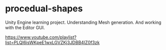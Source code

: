 # procedual-shapes
Unity Engine learning project. Understanding Mesh generation. And working with the Editor GUI.

https://www.youtube.com/playlist?list=PLQI6isWKpeE1wxLGVZKj3JDBB4IZ0f3zk
